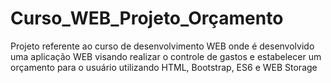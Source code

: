 # Curso_WEB_Projeto_Orçamento
Projeto referente ao curso de desenvolvimento WEB onde é desenvolvido uma aplicação WEB visando realizar o controle de gastos e estabelecer um orçamento para o usuário utilizando HTML, Bootstrap, ES6 e WEB Storage
